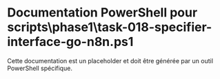 # Documentation PowerShell pour scripts\phase1\task-018-specifier-interface-go-n8n.ps1

Cette documentation est un placeholder et doit être générée par un outil PowerShell spécifique.
